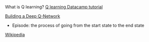 What is Q learning?
[Q learning Datacamp tutorial](https://www.datacamp.com/tutorial/introduction-q-learning-beginner-tutorial)

[Building a Deep Q-Network](https://blog.paperspace.com/building-double-deep-q-network-super-mario-bros/)

- Episode: the process of going from the start state to the end state

[Wikipedia](https://en.wikipedia.org/wiki/Q-learning)

